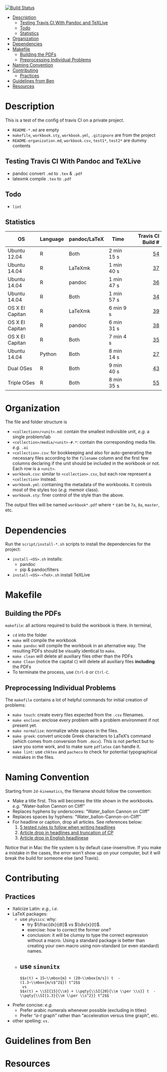 <!--This README is auto-generated from `README-*.md`. Do not edit this file directly.-->

[![Build Status](https://travis-ci.com/ucb-physics/workbook-7-8.svg?token=JQDb9LAgeZpmqErJzpBD&branch=master)](https://travis-ci.com/ucb-physics/workbook-7-8)

-   [Description](#description)
    -   [Testing Travis CI With Pandoc and TeXLive](#testing-travis-ci-with-pandoc-and-texlive)
    -   [Todo](#todo)
    -   [Statistics](#statistics)
-   [Organization](#organization)
-   [Dependencies](#dependencies)
-   [Makefile](#makefile)
    -   [Building the PDFs](#building-the-pdfs)
    -   [Preprocessing Individual Problems](#preprocessing-individual-problems)
-   [Naming Convention](#naming-convention)
-   [Contributing](#contributing)
    -   [Practices](#practices)
-   [Guidelines from Ben](#guidelines-from-ben)
-   [Resources](#resources)

Description
===========

This is a test of the config of travis CI on a private project.

-   `README-*.md` are empty
-   `makefile`, `workbook.sty`, `workbook.yml`, `.gitignore` are from the project
-   `README-organization.md`, `workbook.csv`, `test1*`, `test2*` are dummy contents

Testing Travis CI With Pandoc and TeXLive
-----------------------------------------

-   pandoc convert `.md` to `.tex` & `.pdf`
-   latexmk compile `.tex` to `.pdf`

Todo
----

-   `lint`

Statistics
----------

| OS              | Language | pandoc/LaTeX | Time       |                                                               Travis CI Build \#|
|-----------------|----------|--------------|------------|--------------------------------------------------------------------------------:|
| Ubuntu 12.04    | R        | Both         | 2 min 15 s |  [54](https://travis-ci.org/ickc/travis-ci-pandoc-latex-config/builds/168124576)|
| Ubuntu 14.04    | R        | LaTeXmk      | 1 min 40 s |  [37](https://travis-ci.org/ickc/travis-ci-pandoc-latex-config/builds/167984036)|
| Ubuntu 14.04    | R        | pandoc       | 1 min 47 s |  [36](https://travis-ci.org/ickc/travis-ci-pandoc-latex-config/builds/167983871)|
| Ubuntu 14.04    | R        | Both         | 1 min 57 s |  [34](https://travis-ci.org/ickc/travis-ci-pandoc-latex-config/builds/167982738)|
| OS X El Capitan | R        | LaTeXmk      | 6 min 9 s  |  [39](https://travis-ci.org/ickc/travis-ci-pandoc-latex-config/builds/167984116)|
| OS X El Capitan | R        | pandoc       | 6 min 31 s |  [38](https://travis-ci.org/ickc/travis-ci-pandoc-latex-config/builds/167984066)|
| OS X El Capitan | R        | Both         | 7 min 4 s  |  [35](https://travis-ci.org/ickc/travis-ci-pandoc-latex-config/builds/167983084)|
| Ubuntu 14.04    | Python   | Both         | 8 min 14 s |  [27](https://travis-ci.org/ickc/travis-ci-pandoc-latex-config/builds/167979150)|
| Dual OSes       | R        | Both         | 9 min 40 s |  [43](https://travis-ci.org/ickc/travis-ci-pandoc-latex-config/builds/167995239)|
| Triple OSes     | R        | Both         | 8 min 35 s |  [55](https://travis-ci.org/ickc/travis-ci-pandoc-latex-config/builds/168132853)|

<!-- from the private project: -->
Organization
============

The file and folder structure is

-   `<collection>/<unit>.md`: contain the smallest indivisible unit, *e.g.* a single problem/lab
-   `<collection>/media/<unit>-#.*`: contain the corresponding media file. *e.g.* `.ai`
-   `<collection>.csv`: for bookkeeping and also for auto-generating the necessary files according to the `filename` column and the first few columns declaring if the unit should be included in the workbook or not. Each row is a `<unit>`.
-   `workbook.csv`: similar to `<collection>.csv`, but each row represent a `<collection>` instead.
-   `workbook.yml`: containing the metadata of the workbooks. It controls most of the styles too (*e.g.* memoir class).
-   `workbook.sty`: finer control of the style than the above.

The output files will be named `workbook*.pdf` where `*` can be `7a`, `8a`, `master`, etc.

Dependencies
============

Run the `script/install-*.sh` scripts to install the dependencies for the project:

-   `install-<OS>.sh` installs:
    -   pandoc
    -   pip & pandocfilters
-   `install-<OS>-<TeX>.sh` install TeXLive

Makefile
========

Building the PDFs
-----------------

`makefile`: all actions required to build the workbook is there. In terminal,

-   `cd` into the folder
-   `make` will compile the workbook
-   `make pandoc` will compile the workbook in an alternative way. The resulting PDFs should be visually identical to `make`.
-   `make clean` will delete all auxiliary files other than the PDFs
-   `make Clean` (notice the capital `C`) will delete all auxiliary files **including** the PDFs
-   To terminate the process, use `Ctrl-D` or `Ctrl-C`.

Preprocessing Individual Problems
---------------------------------

The `makefile` contains a lot of helpful commands for initial creation of problems:

-   `make touch`: create every files expected from the `.csv` filenames.
-   `make enclose`: enclose every problem with a problem environment if not present yet.
-   `make normalize`: normalize white spaces in the files.
-   `make greek`: convert unicode Greek characters to LaTeX’s command (which comes from conversion from `.docx`). This is not perfect but to save you some work, and to make sure `pdflatex` can handle it.
-   `make lint`: use `chktex` and `pacheco` to check for potential typographical mistakes in the files.

Naming Convention
=================

Starting from `2d-kinematics`, the filename should follow the convention:

-   Make a title first. This will becomes the title shown in the workbooks. *e.g.* “Water-ballon Cannon on Cliff”
-   Replaces hyphens by underscores: “Water\_ballon Cannon on Cliff”
-   Replaces spaces by hyphens: “Water\_ballon-Cannon-on-Cliff”
-   For headline or caption, drop all articles. See references below:
    1.  [5 tested rules to follow when writing headlines](http://www.easymedia.in/5-tested-rules-to-follow-when-writing-headlines/)
    2.  [Article drop in headlines and truncation of CP](http://www.linguisticsociety.org/sites/default/files/3540-6845-1-SM.pdf)
    3.  [Article drop in English headlinese](http://folk.ntnu.no/andrewww/Weir-2009-headlinese.pdf)

Notice that in Mac the file system is by default case-insensitive. If you make a mistake in the cases, the error won’t show up on your computer, but it will break the build for someone else (and Travis).

Contributing
============

Practices
---------

-   Italicize Latin: *e.g.*, *i.e.*
-   LaTeX packages:
    -   use `physics`: why:
        -   try $\\frac{dx}{dt}$ vs $\\dv{x}{t}$.
        -   exercise: how to correct the former one?
        -   conclusion: it will be clumsy to type the correct expression without a macro. Using a standard package is better than creating your own macro using non-standard (or even standard) names.
    -   use `sinunitx`
        -   
            $$x(t) = 15~\\mbox{m} + (20~\\mbox{m/s}) t  -  (1.3~\\mbox{m/s$^2$}) t^2$$
             vs
            $$x(t) = \\SI{15}{\\m} + \\pqty{\\SI{20}{\\m \\per \\s}} t  - \\pqty{\\SI{1.3}{\\m \\per \\s^2}} t^2$$
-   Prefer concise: *e.g.*
    -   Prefer arabic numerals whenever possible (excluding in titles)
    -   Prefer “*a*-*t* graph” rather than “acceleration versus time graph”, etc.
-   other spelling: `vs.`

Guidelines from Ben
===================

Resources
=========
